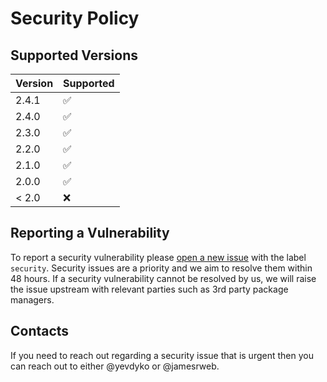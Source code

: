 # Security Policy

## Supported Versions

| Version | Supported          |
| ------- | ------------------ |
| 2.4.1   | :white_check_mark: |
| 2.4.0   | :white_check_mark: |
| 2.3.0   | :white_check_mark: |
| 2.2.0   | :white_check_mark: |
| 2.1.0   | :white_check_mark: |
| 2.0.0   | :white_check_mark: |
| < 2.0   | :x:                |

## Reporting a Vulnerability

To report a security vulnerability please [open a new issue](https://github.com/jamesrweb/react-p5-wrapper/issues/new) with the label `security`.
Security issues are a priority and we aim to resolve them within 48 hours. 
If a security vulnerability cannot be resolved by us, we will raise the issue upstream with relevant parties such as 3rd party package managers.

## Contacts

If you need to reach out regarding a security issue that is urgent then you can reach out to either @yevdyko or @jamesrweb.
